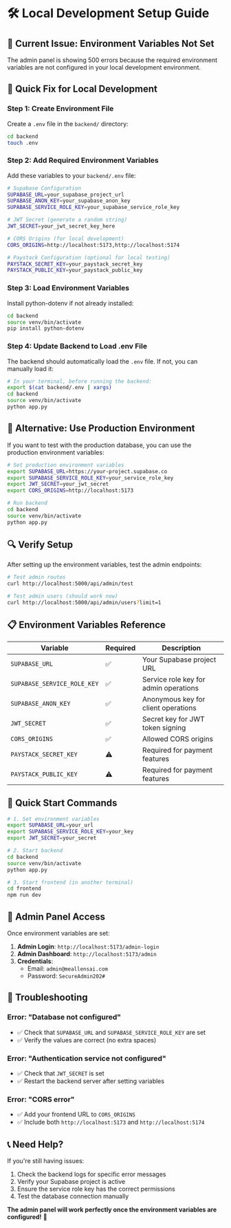 # 🛠️ Local Development Setup Guide

## 🚨 **Current Issue: Environment Variables Not Set**

The admin panel is showing 500 errors because the required environment variables are not configured in your local development environment.

## 🔧 **Quick Fix for Local Development**

### **Step 1: Create Environment File**

Create a `.env` file in the `backend/` directory:

```bash
cd backend
touch .env
```

### **Step 2: Add Required Environment Variables**

Add these variables to your `backend/.env` file:

```bash
# Supabase Configuration
SUPABASE_URL=your_supabase_project_url
SUPABASE_ANON_KEY=your_supabase_anon_key
SUPABASE_SERVICE_ROLE_KEY=your_supabase_service_role_key

# JWT Secret (generate a random string)
JWT_SECRET=your_jwt_secret_key_here

# CORS Origins (for local development)
CORS_ORIGINS=http://localhost:5173,http://localhost:5174

# Paystack Configuration (optional for local testing)
PAYSTACK_SECRET_KEY=your_paystack_secret_key
PAYSTACK_PUBLIC_KEY=your_paystack_public_key
```

### **Step 3: Load Environment Variables**

Install python-dotenv if not already installed:

```bash
cd backend
source venv/bin/activate
pip install python-dotenv
```

### **Step 4: Update Backend to Load .env File**

The backend should automatically load the `.env` file. If not, you can manually load it:

```bash
# In your terminal, before running the backend:
export $(cat backend/.env | xargs)
cd backend
source venv/bin/activate
python app.py
```

## 🎯 **Alternative: Use Production Environment**

If you want to test with the production database, you can use the production environment variables:

```bash
# Set production environment variables
export SUPABASE_URL=https://your-project.supabase.co
export SUPABASE_SERVICE_ROLE_KEY=your_service_role_key
export JWT_SECRET=your_jwt_secret
export CORS_ORIGINS=http://localhost:5173

# Run backend
cd backend
source venv/bin/activate
python app.py
```

## 🔍 **Verify Setup**

After setting up the environment variables, test the admin endpoints:

```bash
# Test admin routes
curl http://localhost:5000/api/admin/test

# Test admin users (should work now)
curl http://localhost:5000/api/admin/users?limit=1
```

## 📋 **Environment Variables Reference**

| Variable | Required | Description |
|----------|----------|-------------|
| `SUPABASE_URL` | ✅ | Your Supabase project URL |
| `SUPABASE_SERVICE_ROLE_KEY` | ✅ | Service role key for admin operations |
| `SUPABASE_ANON_KEY` | ✅ | Anonymous key for client operations |
| `JWT_SECRET` | ✅ | Secret key for JWT token signing |
| `CORS_ORIGINS` | ✅ | Allowed CORS origins |
| `PAYSTACK_SECRET_KEY` | ⚠️ | Required for payment features |
| `PAYSTACK_PUBLIC_KEY` | ⚠️ | Required for payment features |

## 🚀 **Quick Start Commands**

```bash
# 1. Set environment variables
export SUPABASE_URL=your_url
export SUPABASE_SERVICE_ROLE_KEY=your_key
export JWT_SECRET=your_secret

# 2. Start backend
cd backend
source venv/bin/activate
python app.py

# 3. Start frontend (in another terminal)
cd frontend
npm run dev
```

## 🎯 **Admin Panel Access**

Once environment variables are set:

1. **Admin Login**: `http://localhost:5173/admin-login`
2. **Admin Dashboard**: `http://localhost:5173/admin`
3. **Credentials**: 
   - Email: `admin@meallensai.com`
   - Password: `SecureAdmin202#`

## 🔧 **Troubleshooting**

### **Error: "Database not configured"**
- ✅ Check that `SUPABASE_URL` and `SUPABASE_SERVICE_ROLE_KEY` are set
- ✅ Verify the values are correct (no extra spaces)

### **Error: "Authentication service not configured"**
- ✅ Check that `JWT_SECRET` is set
- ✅ Restart the backend server after setting variables

### **Error: "CORS error"**
- ✅ Add your frontend URL to `CORS_ORIGINS`
- ✅ Include both `http://localhost:5173` and `http://localhost:5174`

## 📞 **Need Help?**

If you're still having issues:

1. Check the backend logs for specific error messages
2. Verify your Supabase project is active
3. Ensure the service role key has the correct permissions
4. Test the database connection manually

**The admin panel will work perfectly once the environment variables are configured!** 🎯